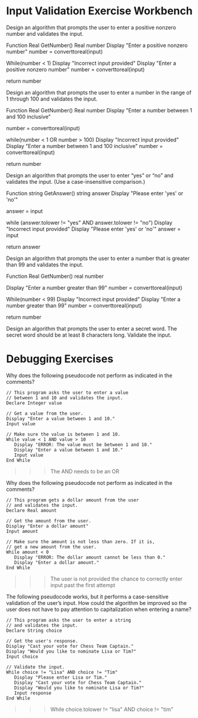 # Input Validation Exercise Workbench

Design an algorithm that prompts the user to enter a positive nonzero number and validates the input.

Function Real GetNumber()
   Real number
   Display "Enter a positive nonzero number"
   number = converttoreal(input)

   While(number < 1)
      Display "Incorrect input provided"
      Display "Enter a positive nonzero number"
      number = converttoreal(input)

   return number




Design an algorithm that prompts the user to enter a number in the range of 1 through 100 and validates the input.

Function Real GetNumber()
   Real number
   Display "Enter a number between 1 and 100 inclusive"

   number = converttoreal(input)

   while(number < 1 OR number > 100)
      Display "Incorrect input provided"
      Display "Enter a number between 1 and 100 inclusive"
      number = converttoreal(input)

   return number




Design an algorithm that prompts the user to enter “yes” or “no” and validates the input. (Use a case-insensitive comparison.)

Function string GetAnswer()
   string answer
   Display "Please enter 'yes' or 'no'"

   answer = input

   while (answer.tolower != "yes" AND answer.tolower != "no")
      Display "Incorrect input provided"
      Display "Please enter 'yes' or 'no'"
      answer = input

   return answer




Design an algorithm that prompts the user to enter a number that is greater than 99 and validates the input.

Function Real GetNumber()
   real number

   Display "Enter a number greater than 99"
   number = converttoreal(input)

   While(number < 99)
      Display "Incorrect input provided"
      Display "Enter a number greater than 99"
      number = converttoreal(input)

   return number




Design an algorithm that prompts the user to enter a secret word. The secret word should be at least 8 characters long. Validate the input.







# Debugging Exercises

Why does the following pseudocode not perform as indicated in the comments?
```
// This program asks the user to enter a value
// between 1 and 10 and validates the input.
Declare Integer value

// Get a value from the user.
Display "Enter a value between 1 and 10."
Input value

// Make sure the value is between 1 and 10.
While value < 1 AND value > 10
   Display "ERROR: The value must be between 1 and 10."
   Display "Enter a value between 1 and 10."
   Input value
End While
```

>>> The AND needs to be an OR


Why does the following pseudocode not perform as indicated in the comments?
```
// This program gets a dollar amount from the user
// and validates the input.
Declare Real amount

// Get the amount from the user.
Display "Enter a dollar amount"
Input amount

// Make sure the amount is not less than zero. If it is,
// get a new amount from the user.
While amount < 0
   Display "ERROR: The dollar amount cannot be less than 0."
   Display "Enter a dollar amount."
End While
```

>>> The user is not provided the chance to correctly enter input past the first attempt


The following pseudocode works, but it performs a case-sensitive validation of the user’s input. How could the algorithm be improved so the user does not have to pay attention to capitalization when entering a name?
```
// This program asks the user to enter a string
// and validates the input.
Declare String choice

// Get the user's response.
Display "Cast your vote for Chess Team Captain."
Display "Would you like to nominate Lisa or Tim?"
Input choice

// Validate the input.
While choice != "Lisa" AND choice != "Tim"
   Display "Please enter Lisa or Tim."
   Display "Cast your vote for Chess Team Captain."
   Display "Would you like to nominate Lisa or Tim?"
   Input response
End While
```

>>> While choice.tolower != "lisa" AND choice != "tim"